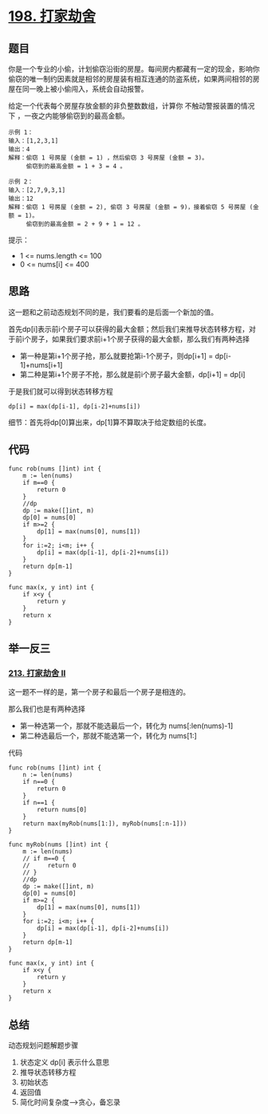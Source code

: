 # [198. 打家劫舍](https://leetcode.cn/problems/house-robber/)

## 题目

你是一个专业的小偷，计划偷窃沿街的房屋。每间房内都藏有一定的现金，影响你偷窃的唯一制约因素就是相邻的房屋装有相互连通的防盗系统，如果两间相邻的房屋在同一晚上被小偷闯入，系统会自动报警。

给定一个代表每个房屋存放金额的非负整数数组，计算你 不触动警报装置的情况下 ，一夜之内能够偷窃到的最高金额。

 

```golang
示例 1：
输入：[1,2,3,1]
输出：4
解释：偷窃 1 号房屋 (金额 = 1) ，然后偷窃 3 号房屋 (金额 = 3)。
     偷窃到的最高金额 = 1 + 3 = 4 。

示例 2：
输入：[2,7,9,3,1]
输出：12
解释：偷窃 1 号房屋 (金额 = 2), 偷窃 3 号房屋 (金额 = 9)，接着偷窃 5 号房屋 (金额 = 1)。
     偷窃到的最高金额 = 2 + 9 + 1 = 12 。
```


提示：

- 1 <= nums.length <= 100
- 0 <= nums[i] <= 400



## 思路

这一题和之前动态规划不同的是，我们要看的是后面一个新加的值。

首先dp[i]表示前i个房子可以获得的最大金额；然后我们来推导状态转移方程，对于前i个房子，如果我们要求前i+1个房子获得的最大金额，那么我们有两种选择

- 第一种是第i+1个房子抢，那么就要抢第i-1个房子，则dp[i+1] = dp[i-1]+nums[i+1]
- 第二种是第i+1个房子不抢，那么就是前i个房子最大金额，dp[i+1] = dp[i]

于是我们就可以得到状态转移方程

```
dp[i] = max(dp[i-1], dp[i-2]+nums[i])
```

细节：首先将dp[0]算出来，dp[1]算不算取决于给定数组的长度。

## 代码

```golang
func rob(nums []int) int {
    m := len(nums)
    if m==0 {
        return 0
    }
    //dp 
    dp := make([]int, m)
    dp[0] = nums[0]
    if m>=2 {
        dp[1] = max(nums[0], nums[1])
    }
    for i:=2; i<m; i++ {
        dp[i] = max(dp[i-1], dp[i-2]+nums[i])
    }
    return dp[m-1]
}

func max(x, y int) int {
    if x<y {
        return y
    }
    return x
}
```

## 举一反三

### [213. 打家劫舍 II](https://leetcode.cn/problems/house-robber-ii/)

这一题不一样的是，第一个房子和最后一个房子是相连的。

那么我们也是有两种选择

- 第一种选第一个，那就不能选最后一个，转化为 nums[:len(nums)-1]
- 第二种选最后一个，那就不能选第一个，转化为 nums[1:]

代码

```golang
func rob(nums []int) int {
    n := len(nums)
    if n==0 {
        return 0
    }
    if n==1 {
        return nums[0]
    }
    return max(myRob(nums[1:]), myRob(nums[:n-1]))
}

func myRob(nums []int) int {
    m := len(nums)
    // if m==0 {
    //     return 0
    // }
    //dp 
    dp := make([]int, m)
    dp[0] = nums[0]
    if m>=2 {
        dp[1] = max(nums[0], nums[1])
    }
    for i:=2; i<m; i++ {
        dp[i] = max(dp[i-1], dp[i-2]+nums[i])
    }
    return dp[m-1]
}

func max(x, y int) int {
    if x<y {
        return y
    }
    return x
}
```

## 总结

动态规划问题解题步骤

1. 状态定义 dp[i] 表示什么意思
2. 推导状态转移方程
3. 初始状态
4. 返回值
5. 简化时间复杂度-->贪心，备忘录